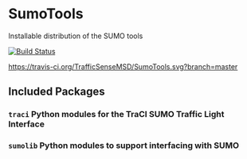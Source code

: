 # SumoTools
Installable distribution of the SUMO tools

[![Build Status](https://travis-ci.org/TrafficSenseMSD/SumoTools.svg?branch=master)](https://travis-ci.org/TrafficSenseMSD/SumoTools.svg?branch=master)

https://travis-ci.org/TrafficSenseMSD/SumoTools.svg?branch=master
## Included Packages
### `traci` Python modules for the TraCI SUMO Traffic Light Interface

### `sumolib` Python modules to support interfacing with SUMO
